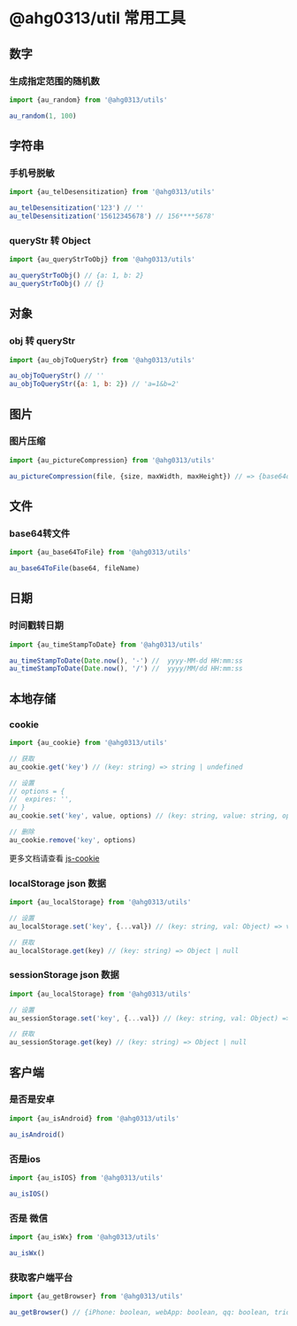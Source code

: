 # @ahg0313/util 常用工具

## 数字

### 生成指定范围的随机数
```javascript
import {au_random} from '@ahg0313/utils'

au_random(1, 100)
```

## 字符串
### 手机号脱敏
```javascript
import {au_telDesensitization} from '@ahg0313/utils'

au_telDesensitization('123') // ''
au_telDesensitization('15612345678') // 156****5678'
```
### queryStr 转 Object
```javascript
import {au_queryStrToObj} from '@ahg0313/utils'

au_queryStrToObj() // {a: 1, b: 2}
au_queryStrToObj() // {}
```

## 对象
### obj 转 queryStr
```javascript
import {au_objToQueryStr} from '@ahg0313/utils'

au_objToQueryStr() // ''
au_objToQueryStr({a: 1, b: 2}) // 'a=1&b=2'
```

## 图片
### 图片压缩
```javascript
import {au_pictureCompression} from '@ahg0313/utils'

au_pictureCompression(file, {size, maxWidth, maxHeight}) // => {base64data, width, height}
```

## 文件
### base64转文件
```javascript
import {au_base64ToFile} from '@ahg0313/utils'

au_base64ToFile(base64, fileName)
```

## 日期
### 时间戳转日期
```javascript
import {au_timeStampToDate} from '@ahg0313/utils'

au_timeStampToDate(Date.now(), '-') //  yyyy-MM-dd HH:mm:ss
au_timeStampToDate(Date.now(), '/') //  yyyy/MM/dd HH:mm:ss
```

## 本地存储
### cookie
```javascript
import {au_cookie} from '@ahg0313/utils'

// 获取 
au_cookie.get('key') // (key: string) => string | undefined

// 设置
// options = {
//  expires: '',
// }
au_cookie.set('key', value, options) // (key: string, value: string, options: Object) => void

// 删除
au_cookie.remove('key', options)
```
更多文档请查看 [js-cookie](https://github.com/js-cookie/js-cookie)

### localStorage json 数据
```javascript
import {au_localStorage} from '@ahg0313/utils'

// 设置
au_localStorage.set('key', {...val}) // (key: string, val: Object) => void

// 获取
au_localStorage.get(key) // (key: string) => Object | null
```

### sessionStorage json 数据
```javascript
import {au_localStorage} from '@ahg0313/utils'

// 设置
au_sessionStorage.set('key', {...val}) // (key: string, val: Object) => void

// 获取
au_sessionStorage.get(key) // (key: string) => Object | null
```

## 客户端

### 是否是安卓
```javascript
import {au_isAndroid} from '@ahg0313/utils'

au_isAndroid()
```
### 否是ios
```javascript
import {au_isIOS} from '@ahg0313/utils'

au_isIOS()
```
### 否是 微信
```javascript
import {au_isWx} from '@ahg0313/utils'

au_isWx()
```

### 获取客户端平台
```javascript 
import {au_getBrowser} from '@ahg0313/utils'

au_getBrowser() // {iPhone: boolean, webApp: boolean, qq: boolean, trident: boolean, gecko: boolean, weixin: boolean, android: boolean, mobile: boolean, iPad: boolean, ios: boolean, presto: boolean, webKit: boolean}
```
